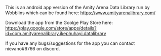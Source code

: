 This is an android app version of the Amity Arena Data Library run by Wobblins which can be found here: https://www.amityarenalibrary.com/

Download the app from the Goolge Play Store here:  https://play.google.com/store/apps/details?id=com.amityarenalibrary.ikephuhayi.datalibrary

If you have any bugs/suggestions for the app you can contact nievano#6766 on discord.
